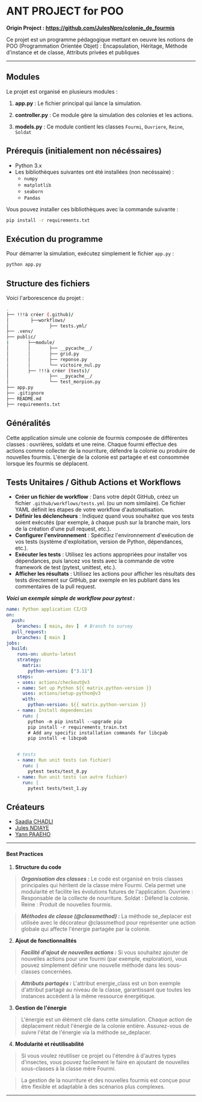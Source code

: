 
# ANT PROJECT for POO
**Origin Project : https://github.com/JulesNpro/colonie_de_fourmis**

Ce projet est un programme pédagogique mettant en oeuvre les notions de POO (Programmation Orientée Objet) : Encapsulation, Héritage, Méthode d'instance et de classe, Attributs privées et publiques

---

## Modules

Le projet est organisé en plusieurs modules :

1. **app.py** : Le fichier principal qui lance la simulation.

2. **controller.py** : Ce module gère la simulation des colonies et les actions.

3. **models.py** : Ce module contient les classes `Fourmi`, `Ouvriere`, `Reine`, `Soldat`


## Prérequis (initialement non nécéssaires)

- Python 3.x
- Les bibliothèques suivantes ont été installées (non necéssaire) :
    - `numpy`
    - `matplotlib`
    - `seaborn`
    - `Pandas`

Vous pouvez installer ces bibliothèques avec la commande suivante :

```bash
pip install -r requirements.txt
```

## Exécution du programme

Pour démarrer la simulation, exécutez simplement le fichier `app.py` :

```bash
python app.py
```

## Structure des fichiers

Voici l'arborescence du projet :

```bash
.
├── !!!à créer (.github)/
│        ├──workflows/
│               ├── tests.yml/
├── .venv/
├── public/
|       ├──module/
│       │       ├── __pycache__/
│       │       ├── grid.py
│       │       ├── reponse.py
│       │       └── victoire_nul.py
│       ├── !!!à créer (tests)/
│               ├── __pycache__/
│               └── test_morpion.py
├── app.py
├── .gitignore
├── README.md
├── requirements.txt
```

## Généralités

Cette application simule une colonie de fourmis composée de différentes classes : ouvrières, soldats et une reine. Chaque fourmi effectue des actions comme collecter de la nourriture, défendre la colonie ou produire de nouvelles fourmis. L'énergie de la colonie est partagée et est consommée lorsque les fourmis se déplacent.

## Tests Unitaires / Github Actions et Workflows

- **Créer un fichier de workflow** : Dans votre dépôt GitHub, créez un fichier `.github/workflows/tests.yml` (ou un nom similaire). Ce fichier YAML définit les étapes de votre workflow d'automatisation.
- **Définir les déclencheurs** : Indiquez quand vous souhaitez que vos tests soient exécutés (par exemple, à chaque push sur la branche main, lors de la création d'une pull request, etc.).
- **Configurer l'environnement** : Spécifiez l'environnement d'exécution de vos tests (système d'exploitation, version de Python, dépendances, etc.).
- **Exécuter les tests** : Utilisez les actions appropriées pour installer vos dépendances, puis lancez vos tests avec la commande de votre framework de test (pytest, unittest, etc.).
- **Afficher les résultats** : Utilisez les actions pour afficher les résultats des tests directement sur GitHub, par exemple en les publiant dans les commentaires de la pull request.

***Voici un exemple simple de workflow pour pytest :***

```yaml
name: Python application CI/CD
on:
  push:
    branches: [ main, dev ]  # Branch to survey
  pull_request:
    branches: [ main ]
jobs:
  build:
    runs-on: ubuntu-latest
    strategy:
      matrix:
        python-version: ["3.11"]
    steps:
    - uses: actions/checkout@v3
    - name: Set up Python ${{ matrix.python-version }}
      uses: actions/setup-python@v3
      with:
        python-version: ${{ matrix.python-version }}
    - name: Install dependencies
      run: |
        python -m pip install --upgrade pip
        pip install -r requirements_train.txt
        # Add any specific installation commands for libcpab
        pip install -e libcpab


    # tests
    - name: Run unit tests (un fichier)
      run: |
        pytest tests/test_0.py
    - name: Run unit tests (un autre fichier)
      run: |
        pytest tests/test_1.py
```

## Créateurs

- [Saadia CHADLI](mailto:@gmail.com)
- [Jules NDIAYE](mailto:@gmail.com)
- [Yann PAAEHO](mailto:paaeho.yann.pro@gmail.com)

---
#### Best Practices
1. **Structure du code**

>    ***Organisation des classes :*** Le code est organisé en trois classes principales qui héritent de la classe mère Fourmi. Cela permet une modularité et facilite les évolutions futures de l'application.
        Ouvriere : Responsable de la collecte de nourriture.
        Soldat : Défend la colonie.
        Reine : Produit de nouvelles fourmis.

>    ***Méthodes de classe (@classmethod) :*** La méthode se_deplacer est utilisée avec le décorateur @classmethod pour représenter une action globale qui affecte l'énergie partagée par la colonie.

2. **Ajout de fonctionnalités**

>    ***Facilité d'ajout de nouvelles actions :*** Si vous souhaitez ajouter de nouvelles actions pour une fourmi (par exemple, exploration), vous pouvez simplement définir une nouvelle méthode dans les sous-classes concernées.

>    ***Attributs partagés :*** L'attribut energie_class est un bon exemple d'attribut partagé au niveau de la classe, garantissant que toutes les instances accèdent à la même ressource énergétique.

3. **Gestion de l'énergie**

> L'énergie est un élément clé dans cette simulation. Chaque action de déplacement réduit l'énergie de la colonie entière. Assurez-vous de suivre l'état de l'énergie via la méthode se_deplacer.

4. **Modularité et réutilisabilité**

>    Si vous voulez réutiliser ce projet ou l'étendre à d'autres types d'insectes, vous pouvez facilement le faire en ajoutant de nouvelles sous-classes à la classe mère Fourmi.

>    La gestion de la nourriture et des nouvelles fourmis est conçue pour être flexible et adaptable à des scénarios plus complexes.

---